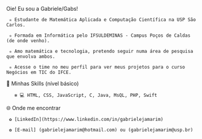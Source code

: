 Oie! Eu sou a Gabriele/Gabs!

     ✮ Estudante de Matemática Aplicada e Computação Científica na USP São Carlos.  
  
     ✮ Formada em Informática pelo IFSULDEMINAS - Campus Poços de Caldas (de onde venho).
  
     ✮ Amo matemática e tecnologia, pretendo seguir numa área de pesquisa que envolva ambos. 
  
     ✮ Acesse o time no meu perfil para ver meus projetos para o curso Negócios em TIC do IFCE.

🚀 Minhas Skills (nível básico)

       ✻ 💻 HTML, CSS, JavaScript, C, Java, MsQL, PHP, Swift

🌐 Onde me encontrar

     ✿ [LinkedIn](https://www.linkedin.com/in/gabrielejamarim)

     ✿ [E-mail] (gabrielejamarim@hotmail.com) ou (gabrielejamarim@usp.br)
